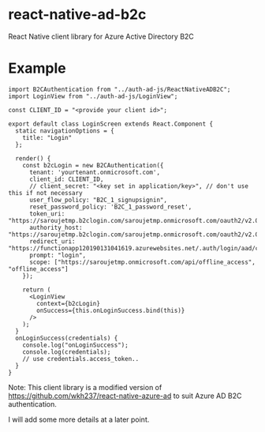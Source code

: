 # react-native-ad-b2c
React Native client library for Azure Active Directory B2C


# Example

```
import B2CAuthentication from "../auth-ad-js/ReactNativeADB2C";
import LoginView from "../auth-ad-js/LoginView";

const CLIENT_ID = "<provide your client id>";

export default class LoginScreen extends React.Component {
  static navigationOptions = {
    title: "Login"
  };

  render() {
    const b2cLogin = new B2CAuthentication({
      tenant: 'yourtenant.onmicrosoft.com',
      client_id: CLIENT_ID,
      // client_secret: "<key set in application/key>", // don't use this if not necessary
      user_flow_policy: "B2C_1_signupsignin",
      reset_password_policy: 'B2C_1_password_reset',
      token_uri: "https://saroujetmp.b2clogin.com/saroujetmp.onmicrosoft.com/oauth2/v2.0/token",
      authority_host: "https://saroujetmp.b2clogin.com/saroujetmp.onmicrosoft.com/oauth2/v2.0/authorize",
      redirect_uri: "https://functionapp120190131041619.azurewebsites.net/.auth/login/aad/callback",
      prompt: "login",
      scope: ["https://saroujetmp.onmicrosoft.com/api/offline_access", "offline_access"]
    });

    return (
      <LoginView
        context={b2cLogin}
        onSuccess={this.onLoginSuccess.bind(this)}
      />
    );
  }
  onLoginSuccess(credentials) {
    console.log("onLoginSuccess");
    console.log(credentials);
    // use credentials.access_token..
  }
}
```

Note: This client library is a modified version of https://github.com/wkh237/react-native-azure-ad to suit Azure AD B2C authentication.

I will add some more details at a later point.
